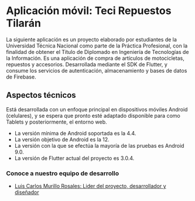 # Aplicación móvil: Teci Repuestos Tilarán

La siguiente aplicación es un proyecto elaborado por estudiantes de la Universidad Técnica Nacional como parte de la Práctica Profesional, con la finalidad de obtener el Título de Diplomado en Ingeniería de Tecnologías de la Información. Es una aplicación de compra de artículos de motocicletas, repuestos y accesorios. Desarrollada mediante el SDK de Flutter, y consume los servicios de autenticación, almacenamiento y bases de datos de Firebase.

## Aspectos técnicos 

Está desarrollada con un enfoque principal en dispositivos móviles Android (celulares), y se espera que pronto esté adaptado disponible para como Tablets y posteriormente, el entorno web. 
- La versión mínima de Android soportada es la 4.4. 
- La versión objetivo de Android es la 12.
- La versión con la que se efectúa la mayoría de las pruebas es Android 9.0.
- La versión de Flutter actual del proyecto es 3.0.4.

### Conoce a nuestro equipo de desarrollo
- [Luis Carlos Murillo Rosales: Lider del proyecto, desarrollador y diseñador](https://www.linkedin.com/in/lcmurillor/)